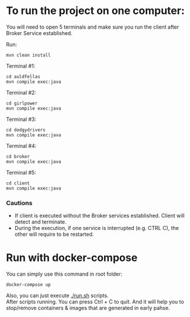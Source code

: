 <h1>To run the project on one computer:</h1>
You will need to open 5 terminals and make sure you run the client after Broker Service established.

Run:
````
mvn clean install
````

Terminal #1: 
````
cd auldfellas
mvn compile exec:java
````

Terminal #2:
````
cd girlpower
mvn compile exec:java
````

Terminal #3:
````
cd dodgydrivers
mvn compile exec:java
````

Terminal #4:
````
cd broker
mvn compile exec:java
````

Terminal #5:
````
cd client
mvn compile exec:java
````

<h3>Cautions</h3>

<ul>
<li>If client is executed without the Broker services established. Client will detect and terminate.</li>

<li>During the execution, if one service is interrupted (e.g. CTRL C), the other will require to be restarted.</li>
</ul>


<h1>Run with docker-compose</h1>
You can simply use this command in root folder:

````
docker-compose up
````
Also, you can just execute [./run.sh](run.sh) scripts.<br>
After scripts running. You can press Ctrl + C to quit. And it will help you to stop/remove containers & images that are generated in early pahse.
